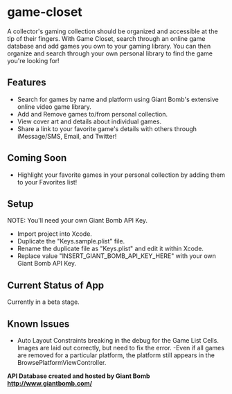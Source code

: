 # game-closet
A collector's gaming collection should be organized and accessible at the tip of their fingers. With Game Closet, search through an online game database and add games you own to your gaming library. You can then organize and search through your own personal library to find the game you're looking for!

## Features
- Search for games by name and platform using Giant Bomb's extensive online video game library.
- Add and Remove games to/from personal collection.
- View cover art and details about individual games.
- Share a link to your favorite game's details with others through iMessage/SMS, Email, and Twitter!

## Coming Soon
- Highlight your favorite games in your personal collection by adding them to your Favorites list!

## Setup
NOTE: You'll need your own Giant Bomb API Key.

- Import project into Xcode.
- Duplicate the "Keys.sample.plist" file.
- Rename the duplicate file as "Keys.plist" and edit it within Xcode.
- Replace value "INSERT_GIANT_BOMB_API_KEY_HERE" with your own Giant Bomb API Key.

## Current Status of App
Currently in a beta stage.

## Known Issues
- Auto Layout Constraints breaking in the debug for the Game List Cells. Images are laid out correctly, but need to fix the error.
-Even if all games are removed for a particular platform, the platform still appears in the BrowsePlatformViewController.

**API Database created and hosted by Giant Bomb http://www.giantbomb.com/**

